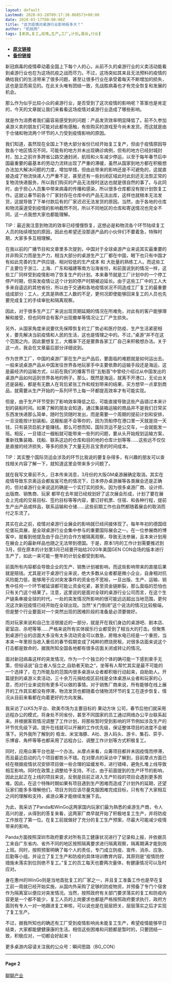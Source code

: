```yaml
---
layout: default
Lastmod: 2020-03-28T09:17:38.068573+00:00
date: 2020-03-17T00:00:00Z
title: "这次疫情对桌游行业影响有多大？"
author: "机核网"
tags: [桌游,复工,疫情,生产,工厂,计划,展会,行业]
---
```


* [**原文链接**](https://www.gcores.com/articles/121377)
* [**备份链接**](http://archive.ph/MeCmk)


新冠病毒的疫情牵动着全国上下每个人的心，从前不久的桌游行业的义卖活动能看到桌游行业也在为这场抗疫之战而尽力。不过，这场突如其来且无法预料的疫情的确给我们的生活带来了很多问题，甚至让很多行业在承受着每天不断增加的损失，这也是显而易见的。在此关头唯有团结一致，先战胜病毒也才有完全恢复和发展的机会。

那么作为似乎比较小众的桌游行业，是否受到了这次疫情的影响呢？答案也是肯定的，今天的文章就让我们来看看这场疫情对桌游行业造成了哪些影响。

就是作为消费者我们最容易感受到的问题：产品发货效率明显降低了。前不久参加桌游义卖的朋友们可能对此都有感触，有些购买的游戏至今尚未发货。而这就是由于仓储和物流两个环节的人力受到疫情影响的原因。

我们知道，虽然现在全国上下绝大部分省份已经开始复工复产，但由于疫情原因导致各个地区情况不同，可能有的地方并未出现确诊病例，但有的地方已经封城封村，加上之前许多跨省公路交通封闭，航班和火车减少停运，以至于每年春节后中国最重要的最基本的劳动力流转出现了严重的滞缓，虽然从国家到地方都在积极想办法加大解决问题的力度，增加举措，但由此带来的影响还是不可避免的，这就直接造成了物流快递人力严重不足，甚至还有一些封闭区域此时此刻还无法恢正常的复物流快递服务，所以我们购买的产品无法按时送达也就是很自然的事了。与此同时，由于担心人员集中带来病毒的传播和感染，所以很多仓库都没有按计划恢复工作。这就让春节前各个厂家封存在仓库中的产品无法出库，这样也就根本无法发货，这就导致了下单付款后有的厂家迟迟无法发货的原因。当然，由于各地的仓库和物流渠道受到疫情的影响截然不同，所以不同地区的仓库和寄送情况也完全不同，这一点我想大家也都能理解。

TIP：最近我注意到物流的效率已经慢慢恢复，这想必是和物流各个环节陆续复工人员的陆续增加的原因，因此也希望还没那道产品的小伙伴们不要着急，特殊时期，大家多多互相理解。

在我以前的广播节目和文章里多次提到，中国对于全球桌游产业来说其实最重要的并非购买力而是生产力，相当大部分的桌游生产工厂都在中国，眼下也只有中国才有如此完善的生产供应链、相对较低的生产成本 和 大批量的熟练工人。而这些工厂主要位于浙江、上海、广东和福建等南方沿海省份，和前面说到的情况一样，这些工厂同样受到疫情影响了恢复生产的计划。本来春节就是工厂计划中的一个停工停产时期，但突发疫情让这个计划的停产时期被迫延长。由于这些工厂中的工人大多来自遥远的其他省份，所以由于交通和各地疫情状况不同造成工厂复工的最重要组成部分：工人，尤其是熟练工人数的不足，更何况即使能够回来复工的人员也先要完成复工的手续审批和隔离观察。

因此，对于很多生产工厂来说出现货期延期的情况在所难免，对此有的客户能够理解和接受，但也同样会有客户出现撤单等情况让工厂产生损失。

另外，从国家角度来说要优先保障恢复的工厂势必和医疗防疫、生产生活紧密相关，要先解决当前疫情和人民的生活，这也是情理之中的。不过，”桌游“并不在这个范围之内，因此要想复工，大概率下还是要靠各家工厂自己来积极想办法。关于这一点，我会在文章最后部分详细说到。

作为世界工厂，中国的桌游厂家在生产出产品后，要面临的难题就是如何运出去。一般来说桌游产品从中国发往世界各地玩家手中主要依靠的运输手段还是海运，这是最经济的运输方式，以前在我们的播客节目”五魁首“中曾经介绍过从中国发出的桌游产品如何运到世界各地的例子。那么，既然是海运，就离不开港口，无论出关还是装船，都是有无数人在背后紧张工作和规划带来的结果，买方想早一点拿到商品，就需要从生产开始的一系列环节上每一环都提高效率才有可能实现。

但是，由于生产环节受到了影响效率降低之后，可能直接导致这些产品错过本来计划的装船时间。如果了解的朋友会知道，通过集装箱运输的商品并不是我们日常买东西发快递那么简单，随时包货随时发出，而是需要一个周期的提前计划和安排，一旦没能按计划装船，这艘船是不会等你的，因为货船停在港口里一天就是烧一天钱，只有装货启航才能赚钱。那么可想而知，国际货运不是公交车，一会就能发一班。相反，一旦错过一艘船就可能带来一些列的问题，要从头开始规划运输方案，重新找集装箱、找船、联系这边的仓库和目的地的仓库计划等等……这些远不仅仅是直接的经济损失，等多的损失了大量无形且宝贵的时间成本。

TIP：其实整个国际货运会涉及的环节比我说的要复杂得多，有兴趣的朋友可以查找相关内容了解一下，就知道这里会带来多少问题了。

就在我写文章前不久，日本传来消息，3月份的大阪GM桌游展确定取消。其实在疫情导致东京奥运会都岌岌可危的情况下，日本停办桌游展等各类展会还是正确的，但对桌游行业来说这的确是一个实打实的损失。因为很多桌游厂商、设计师、出版商、销售商、玩家 都早在去年就已经规划好了这次展会形成，计划了要在展会上完成的交易目标、签约目标等等内容，要订好机票、住宿、和各种行程，提前生产出产品或样品，联系运输和仓储……这些前期工作也自然都随着展会的取消而付之东流了。

其实在此之前，疫情对桌游行业展会的影响就已经间接体现了。每年年初的德国纽伦堡玩具展，是全球桌游行业会集中参与的重要国际展会之一。在一位参展商的博客中，就看到他提及由于自己的合作方被隔离观察，导致无法参展，且本来计划用在展会上的最新样品也随之无法带到德国。于是，原本1月的工作计划需要推迟到3月，但在原本的计划里3月已经要开始给2020年美国GEN CON会场的版本进行生产了，如此一来可能一整年的计划全都受到影响。

前面所有内容都会导致企业的生产、销售计划被影响，而这些影响带来的直接后果就是赔钱。尤其是对于桌游行业来说，绝大多数从业者都是微小企业，自身相对抗风险能力低，能够用于应对突发事件的资金也不宽裕，一旦出版、生产、运输、销售中任何一个环节被延误都可能让资金吃紧，甚至资金链断裂，那么面临的恐怕也只有关门这个结果了。注意，这里说的是面对全球的桌游行业公司而言，在这个生产链条串接全球的时代，一处的突发情况所影响的很可能远远超出当地范围，更何况这次新冠疫情已经开始在全球出现。当然“关门倒闭”这个说法的情况比较极端，但是整个行业要面对一个突然出现的困难阶段的准备是必须要做好。

而对玩家来说和自己生活很接近的一部分，就是开在我们身边的桌游吧、剧本店、密室店、杀吧等等……严格来说所有实体娱乐行业都受到了相当大的打击。但聚焦到桌游行业的店面大多没有太多流动资金可以救急，房租水电已经是一个重担，当本来一年里担当收入重任的春节假期变成了纯粹的燃烧房租，对很多店面来说这个打击都是致命的，据我所知全国各地都有很多店面关闭或转让的情况。

面对新冠病毒这样的突发情况，作为一个个独立的个体的确可能一下感到束手无策，但俗话说”自立者人恒立之,自助者天助之“，坐等有人帮忙其实是最不可能的一个选择了，在力所能及的范围内很多桌游从业者都积极行动起来，自助助人。开篇提到的桌游义卖活动，三十余万元捐给疫区前线是全体桌游从业者和玩家的心意，而对行业来说则有更多可以做的事情。对于销售厂商来说，所有能够在线上展开的工作其实都没有停滞，物流发货也都随着仓储物流环节的复工在逐步恢复，情况从目前来看都在向着更好的方向发展。

我采访了以KS为平台、欧美市场为主要目标的 果动方块 公司，春节后他们就采用远程办公的模式，将身处不同省份，甚至不同国家的员工通过网络办公平台联系起来。并根据客观情况调整了工作计划，将那些暂时受到影响的环节例如涉及生产的环节优先级下调，提升在线就可以开展的工作优先级，保证整体项目的进度不会被落下。另外我所了解到的 栢龙、米宝海豚、A社、游人码头、游卡、集石、弈乎、乐博睿、角杯等等也都采用了远程办公、调整工作计划等方式积极复工。

同时，应用众筹平台也是一个办法。从摩点来看，众筹项目都并未因疫情而停滞，而且最近启动的几个项目都势头不错。在对摩点的采访中了解到，目前摩点方面已经在根据疫情状况安排项目做一些合理的延缓发布，进行错峰，避免扎堆上线导致相互影响。同时在政策上调整给予支持。不过，由于前面提到的生产环节的影响，因此比起正在上线的项目来说，反倒是目前正进入生产阶段的项目会遇到更多困难。因此，在这个特殊时期如果有项目遇到生产困难而造成了计划外的延期，还望玩家们能多多理解他们，项目方则应该尽量克服困难完成目标，只有有了大家相互之间的理解和支持，桌游众筹才能继续发展下去。

为此，我采访了Panda和WinGo这两家国内玩家们最为熟悉的桌游生产商，令人高兴的是，从得到的答复来看，这两家厂商早就开始了积极地复工生产，并将防疫工作放在了第一位。在复工前就做好了充分的复工生产预案，尽最大可能减少疫情带来的影响。

Panda方面按照深圳市政府要求对所有员工健康状况进行了记录和上报，并依据员工来自广东省内、省外不同的地区按照隔离要求进行隔离观察，隔离期满才能到岗上班。同时，按照预案明确了每个人的责任，专门成立防疫、宣传、消杀、应急、后勤等小组。并设立了复工生产和防疫的具体培训教育内容，其原则是“疫情防控措施未落实到位则绝不复工。”复工的员工每天也要两次量体，有健康情况可以及时应对。

身在惠州的WinGo则是当地首批复工的厂家之一，并且复工准备工作也是早在复工前一周就已经开始实施，从国内外采购了足够的防疫物资，并预备了专门个宿舍作为隔离室以便应对突发情况。当然，按照政府有关部门要求落实的复工和防疫内容更是一个都不能少，复工人员的上岗要求也都是严格按照政府要求执行，政府方面则有专人一对一地跟进复工审核，可以说也是在层层把关，层层落实之后才实现了复工生产。

不过，据我所知也的确还有工厂受到疫情影响尚未能复工生产，希望疫情能够早日结束，大家都能健健康康的生活。相信这些困难和问题都是暂时的，只要团结一致，积极应对，一切都会好起来！

更多桌游内容请关注我的公众号：瞬间思路（BG\_CON）

* * *

#### Page 2

[聊聊产业](/categories/28)

[](/articles/121709)

